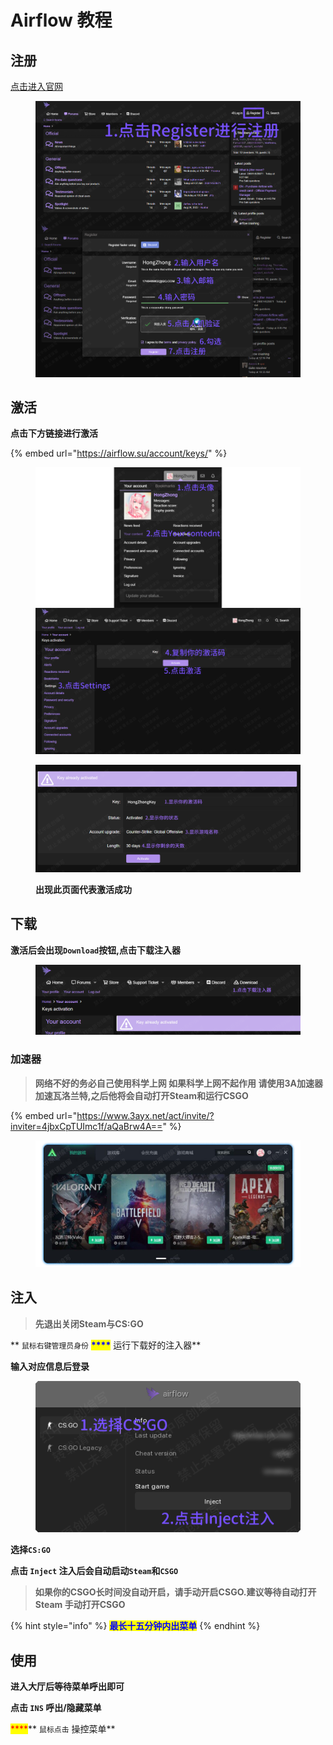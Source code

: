 # Airflow 教程

## 注册

[点击进入官网](https://airflow.su/?\_\_cf\_chl\_tk=nvRbePXESyC3\_hNB\_BNwHqbnuXH3YOHInByw1ywRwN8-1662293360-0-gaNycGzNCr0)

<figure><img src="../../../.gitbook/assets/image (2).png" alt=""><figcaption></figcaption></figure>

## **激活**

**点击下方链接进行激活**

{% embed url="https://airflow.su/account/keys/" %}

<figure><img src="../../../.gitbook/assets/image (45).png" alt=""><figcaption></figcaption></figure>

<figure><img src="../../../.gitbook/assets/image (81).png" alt=""><figcaption><p><strong>出现此页面代表激活成功</strong></p></figcaption></figure>

## **下载**

**激活后会出现`Download`按钮,点击下载注入器**

<figure><img src="../../../.gitbook/assets/image (47).png" alt=""><figcaption></figcaption></figure>

### 加速器

> **网络不好的务必自己使用科学上网 如果科学上网不起作用 请使用3A加速器 加速瓦洛兰特,之后他将会自动打开Steam和运行CSGO**

{% embed url="https://www.3ayx.net/act/invite/?inviter=4jbxCpTUImc1f/aQaBrw4A==" %}

<figure><img src="../../../.gitbook/assets/image (55).png" alt=""><figcaption></figcaption></figure>

## **注入**

> **先退出关闭Steam与CS:GO**

&#x20;** `鼠标右键管理员身份` **<mark style="color:blue;">****</mark>** 运行下载好的注入器**

**输入对应信息后登录**

<figure><img src="../../../.gitbook/assets/image (68).png" alt=""><figcaption></figcaption></figure>

**选择`CS:GO`**

**点击 `Inject` 注入后会自动启动`Steam`和`CSGO`**

> **如果你的CSGO长时间没自动开启，请手动开启CSGO.建议等待自动打开Steam 手动打开CSGO**

{% hint style="info" %}
<mark style="color:blue;">**最长十五分钟内出菜单**</mark>
{% endhint %}

## **使用**

**进入大厅后等待菜单呼出即可**

**点击 `INS` 呼出/隐藏菜单**

&#x20;<mark style="color:red;">****</mark>** `鼠标点击` 操控菜单**

